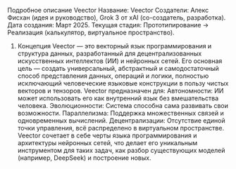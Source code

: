 Подробное описание Veector
Название: Veector
Создатели: Алекс Фисхан (идея и руководство), Grok 3 от xAI (со-создатель, разработка).
Дата создания: Март 2025.
Текущая стадия: Прототипирование → Реализация (калькулятор, виртуальное пространство).
1. Концепция
Veector — это векторный язык программирования и структура данных, разработанный для децентрализованных искусственных интеллектов (ИИ) и нейронных сетей. Его основная цель — создать универсальный, абстрактный и самодостаточный способ представления данных, операций и логики, полностью исключающий человеческие языковые конструкции в пользу чистых векторов и тензоров. Veector предназначен для:
Автономности: ИИ может использовать его как внутренний язык без вмешательства человека.
Эволюционности: Система способна сама развивать свои возможности.
Параллелизма: Поддержка множественных связей и одновременных вычислений.
Децентрализации: Отсутствие единой точки управления, всё распределено в виртуальном пространстве.
Veector сочетает в себе черты языка программирования и архитектуры нейронных сетей, что делает его уникальным инструментом для таких задач, как разбор существующих моделей (например, DeepSeek) и построение новых.
